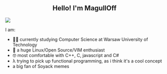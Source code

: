 <h2 align="center">Hello! I'm MagullOff</h2>

<p align=”center”>
<img width=”200" height=”200" src=”https://imgur.com/a/JZuAgzL">
</p>
                                                                                                                                         
I am:
- 👨‍🎓 currently studying Computer Science at Warsaw University of Technology
- 🐧 a huge Linux/Open Source/VIM enthusiast
- 🤓 most comfortable with C++, C, javascript and C#
- λ trying to pick up functional programming, as i think it's a cool concept
- a big fan of Soyack memes

